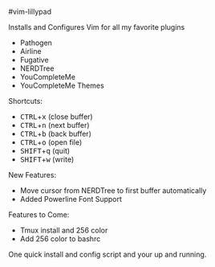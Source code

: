 #vim-lillypad

Installs and Configures Vim for all my favorite plugins</br>
- Pathogen
- Airline
- Fugative
- NERDTree
- YouCompleteMe
- YouCompleteMe Themes

Shortcuts:</br>
- <kbd>CTRL</kbd>+<kbd>x</kbd> (close buffer)
- <kbd>CTRL</kbd>+<kbd>n</kbd> (next buffer)
- <kbd>CTRL</kbd>+<kbd>b</kbd> (back buffer)
- <kbd>CTRL</kbd>+<kbd>o</kbd> (open file)
- <kbd>SHIFT</kbd>+<kbd>q</kbd> (quit)
- <kbd>SHIFT</kbd>+<kbd>w</kbd> (write)

New Features:</br>
- Move cursor from NERDTree to first buffer automatically
- Added Powerline Font Support

Features to Come:</br>
- Tmux install and 256 color
- Add 256 color to bashrc

One quick install and config script and your up and running.

